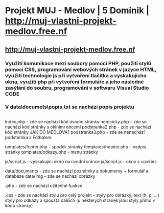 # Projekt MUJ - Medlov | 5 Dominik | http://muj-vlastni-projekt-medlov.free.nf

## http://muj-vlastni-projekt-medlov.free.nf

### Využití komunikace mezi soubory pomocí PHP, použití stylů pomocí CSS, programování webových stránek v jazyce HTML, využití technologie js při vytvoření tlačítka a vyskakujícho okna, využití php při vytvoření formuláře a jeho následné zasýlání do soubru, programování v softwaru Visual Studio CODE

### V data\documets\popis.txt se nachází popis projektu

## 

index.php - zde se nachází kód úvodní stránky
nemcicky.php - zde se nachází kód stránky s oklními obcemi
podstranka2.php - zde se nachází kód stránky JAK DO MEDLOVA?
podstranka3.php - zde se nenachází podstárnka s Fotbalem

templates/footer.php - spodek stránky
templates/header.php - nadpis stránky
templates/odkazy.php - menu stránky

js/script.js - vyskakující okno na úvodní sránce
js/script.js - okno s cookies

data/documents - zde se nachází poznámky a dokumenty + formulář a databáze
data/img - zde se nachází obrázky

.php - zde se nachází užitečné funkce

.css - zde se nachází stylu pro celý projekt - styly pro obrázky, text (h, p, ...) styly pro odkazy a spousta dalších (u některých stránek jsou styly přímo v kódu stránky)



